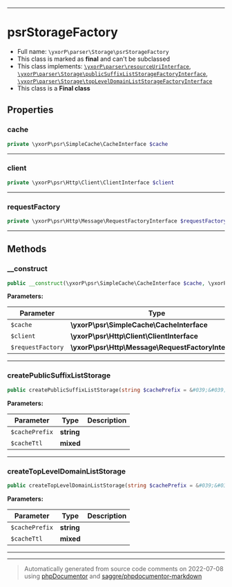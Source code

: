 ***

# psrStorageFactory





* Full name: `\yxorP\parser\Storage\psrStorageFactory`
* This class is marked as **final** and can't be subclassed
* This class implements:
[`\yxorP\parser\resourceUriInterface`](../resourceUriInterface.md), [`\yxorP\parser\Storage\publicSuffixListStorageFactoryInterface`](./publicSuffixListStorageFactoryInterface.md), [`\yxorP\parser\Storage\topLevelDomainListStorageFactoryInterface`](./topLevelDomainListStorageFactoryInterface.md)
* This class is a **Final class**



## Properties


### cache



```php
private \yxorP\psr\SimpleCache\CacheInterface $cache
```






***

### client



```php
private \yxorP\psr\Http\Client\ClientInterface $client
```






***

### requestFactory



```php
private \yxorP\psr\Http\Message\RequestFactoryInterface $requestFactory
```






***

## Methods


### __construct



```php
public __construct(\yxorP\psr\SimpleCache\CacheInterface $cache, \yxorP\psr\Http\Client\ClientInterface $client, \yxorP\psr\Http\Message\RequestFactoryInterface $requestFactory): mixed
```








**Parameters:**

| Parameter | Type | Description |
|-----------|------|-------------|
| `$cache` | **\yxorP\psr\SimpleCache\CacheInterface** |  |
| `$client` | **\yxorP\psr\Http\Client\ClientInterface** |  |
| `$requestFactory` | **\yxorP\psr\Http\Message\RequestFactoryInterface** |  |




***

### createPublicSuffixListStorage



```php
public createPublicSuffixListStorage(string $cachePrefix = &#039;&#039;, mixed $cacheTtl = null): \yxorP\parser\Storage\publicSuffixListStorageInterface
```








**Parameters:**

| Parameter | Type | Description |
|-----------|------|-------------|
| `$cachePrefix` | **string** |  |
| `$cacheTtl` | **mixed** |  |




***

### createTopLevelDomainListStorage



```php
public createTopLevelDomainListStorage(string $cachePrefix = &#039;&#039;, mixed $cacheTtl = null): \yxorP\parser\Storage\topLevelDomainListStorageInterface
```








**Parameters:**

| Parameter | Type | Description |
|-----------|------|-------------|
| `$cachePrefix` | **string** |  |
| `$cacheTtl` | **mixed** |  |




***


***
> Automatically generated from source code comments on 2022-07-08 using [phpDocumentor](http://www.phpdoc.org/) and [saggre/phpdocumentor-markdown](https://github.com/Saggre/phpDocumentor-markdown)
